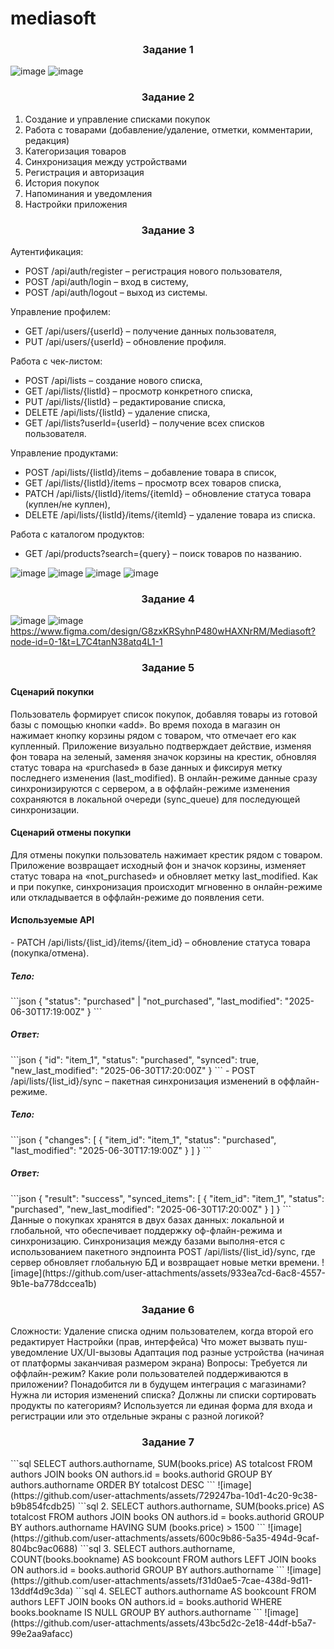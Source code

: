 # mediasoft
<h3 align="center">Задание 1</h3>

![image](https://github.com/user-attachments/assets/f0dd8e83-8cd9-4220-aee7-36842d4b7856)
![image](https://github.com/user-attachments/assets/be6f63d2-ddf3-4020-af48-e27fdb057ca8)
<h3 align="center">Задание 2</h3>

1. Создание и управление списками покупок
2. Работа с товарами (добавление/удаление, отметки, комментарии, редакция)
3. 	Категоризация товаров
4.	Синхронизация между устройствами
5.	Регистрация и авторизация
6.	История покупок
7.	Напоминания и уведомления
8.	Настройки приложения
<h3 align="center">Задание 3</h3>

Аутентификация:
- POST /api/auth/register – регистрация нового пользователя,
- POST /api/auth/login – вход в систему,
- POST /api/auth/logout – выход из системы.
  
Управление профилем:
- GET /api/users/{userId} – получение данных пользователя,
- PUT /api/users/{userId} – обновление профиля.
  
Работа с чек-листом:
- POST /api/lists – создание нового списка,
- GET /api/lists/{listId} – просмотр конкретного списка,
- PUT /api/lists/{listId} – редактирование списка,
- DELETE /api/lists/{listId} – удаление списка,
- GET /api/lists?userId={userId} – получение всех списков пользователя.
  
Управление продуктами:
- POST /api/lists/{listId}/items – добавление товара в список,
- GET /api/lists/{listId}/items – просмотр всех товаров списка,
- PATCH /api/lists/{listId}/items/{itemId} – обновление статуса товара (куплен/не куплен),
- DELETE /api/lists/{listId}/items/{itemId} – удаление товара из списка.
  
Работа с каталогом продуктов:
- GET /api/products?search={query} – поиск товаров по названию.
  
![image](https://github.com/user-attachments/assets/efcea497-9847-4b5c-8d14-213fb547c870)
![image](https://github.com/user-attachments/assets/eb9d3c0d-04c1-4f84-8469-e9bc6a84f081)
![image](https://github.com/user-attachments/assets/48619dfc-f28e-4577-82f3-b3cc01b1049f)
![image](https://github.com/user-attachments/assets/cce81a08-302f-48e8-89ec-43f32dfd6a14)
<h3 align="center">Задание 4</h3>

![image](https://github.com/user-attachments/assets/ebdbeed9-f09e-4391-8f15-4f300e0bd9f8)
![image](https://github.com/user-attachments/assets/32112e3b-7e80-45a6-b4a4-042b4c26535b)
https://www.figma.com/design/G8zxKRSyhnP480wHAXNrRM/Mediasoft?node-id=0-1&t=L7C4tanN38atq4L1-1
<h3 align="center">Задание 5</h3>
<h4>Сценарий покупки</h4>
Пользователь формирует список покупок, добавляя товары из готовой базы с помощью кнопки «add». Во время похода в магазин он нажимает кнопку корзины рядом с товаром, что отмечает его как купленный. Приложение визуально подтверждает действие, изменяя фон товара на зеленый, заменяя значок корзины на крестик, обновляя статус товара на «purchased» в базе данных и фиксируя метку последнего изменения (last_modified). В онлайн-режиме данные сразу синхронизируются с сервером, а в оффлайн-режиме изменения сохраняются в локальной очереди (sync_queue) для последующей синхронизации.
<h4>Сценарий отмены покупки</h4>
Для отмены покупки пользователь нажимает крестик рядом с товаром. Приложение возвращает исходный фон и значок корзины, изменяет статус товара на «not_purchased» и обновляет метку last_modified. Как и при покупке, синхронизация происходит мгновенно в онлайн-режиме или откладывается в оффлайн-режиме до появления сети.

<h4>Используемые API</h4>
- PATCH /api/lists/{list_id}/items/{item_id} – обновление статуса товара (покупка/отмена).
<h5>Тело:</h5>
```json
{
  "status": "purchased" | "not_purchased",
  "last_modified": "2025-06-30T17:19:00Z"
}
```
<h5>Ответ:</h5>
```json
{
  "id": "item_1",
  "status": "purchased",
  "synced": true,
  "new_last_modified": "2025-06-30T17:20:00Z"
}
```
- POST /api/lists/{list_id}/sync – пакетная синхронизация изменений в оффлайн-режиме.
<h5>Тело:</h5>
```json
{
  "changes": [
    {
      "item_id": "item_1",
      "status": "purchased",
      "last_modified": "2025-06-30T17:19:00Z"
    }
  ]
}
```
<h5>Ответ:</h5>
```json
{
  "result": "success",
  "synced_items": [
    {
      "item_id": "item_1",
      "status": "purchased",
      "new_last_modified": "2025-06-30T17:20:00Z"
    }
  ]
}
```
Данные о покупках хранятся в двух базах данных: локальной и глобальной, что обеспечивает поддержку оф-флайн-режима и синхронизацию. Синхронизация между базами выполня-ется с использованием пакетного эндпоинта POST /api/lists/{list_id}/sync, где сервер обновляет глобальную БД и возвращает новые метки времени.
![image](https://github.com/user-attachments/assets/933ea7cd-6ac8-4557-9b1e-ba778dccea1b)
<h3 align="center">Задание 6</h3>
Сложности:
Удаление списка одним пользователем, когда второй его редактирует
Настройки (прав, интерфейса)
Что может вызвать пуш-уведомление
UX/UI-вызовы
Адаптация под разные устройства (начиная от платформы заканчивая размером экрана)
Вопросы:
Требуется ли оффлайн-режим?
Какие роли пользователей поддерживаются в приложении?
Понадобится ли в будущем интеграция с магазинами?
Нужна ли история изменений списка?
Должны ли списки сортировать продукты по категориям?
Используется ли единая форма для входа и регистрации или это отдельные экраны с разной логикой?
<h3 align="center">Задание 7</h3>
```sql
SELECT authors.authorname, SUM(books.price) AS totalcost FROM authors JOIN books ON authors.id = books.authorid GROUP BY authors.authorname ORDER BY totalcost DESC
```
 ![image](https://github.com/user-attachments/assets/729247ba-10d1-4c20-9c38-b9b854fcdb25)
```sql
2.	SELECT authors.authorname, SUM(books.price) AS totalcost FROM authors JOIN books ON authors.id = books.authorid GROUP BY authors.authorname HAVING SUM (books.price) > 1500
```
 ![image](https://github.com/user-attachments/assets/600c9b86-5a35-494d-9caf-804bc9ac0688)
```sql
3.	SELECT authors.authorname, COUNT(books.bookname) AS bookcount FROM authors LEFT JOIN books ON authors.id = books.authorid GROUP BY authors.authorname
```
 ![image](https://github.com/user-attachments/assets/f31d0ae5-7cae-438d-9d11-13ddf4d9c3da)
```sql
4.	SELECT authors.authorname AS bookcount FROM authors LEFT JOIN books ON authors.id = books.authorid WHERE books.bookname IS NULL GROUP BY authors.authorname
```
 ![image](https://github.com/user-attachments/assets/43bc5d2c-2e18-44df-b5a7-99e2aa9afacc)
